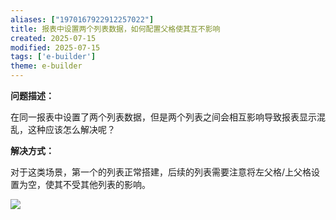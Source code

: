 ```yaml
---
aliases: ["1970167922912257022"]
title: 报表中设置两个列表数据，如何配置父格使其互不影响
created: 2025-07-15
modified: 2025-07-15
tags: ['e-builder']
theme: e-builder
---
```


**问题描述：**

在同一报表中设置了两个列表数据，但是两个列表之间会相互影响导致报表显示混乱，这种应该怎么解决呢？

**解决方式：**

对于这类场景，第一个的列表正常搭建，后续的列表需要注意将左父格/上父格设置为空，使其不受其他列表的影响。

![](49f985c21ea0d2a5926da71e84ebe78f.jpg)